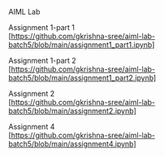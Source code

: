 AIML Lab<br/>

Assignment 1-part 1 <br/>
[https://github.com/gkrishna-sree/aiml-lab-batch5/blob/main/assignment1_part1.ipynb] <br/>

Assignment 1-part 2 <br/>
[https://github.com/gkrishna-sree/aiml-lab-batch5/blob/main/assignment1_part2.ipynb] <br/>

Assignment 2 <br/>
[https://github.com/gkrishna-sree/aiml-lab-batch5/blob/main/assignment2.ipynb]<br/>

Assignment 4 <br>
[https://github.com/gkrishna-sree/aiml-lab-batch5/blob/main/assignment4.ipynb]
